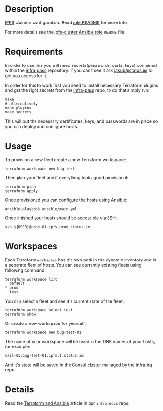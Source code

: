 # Description

[IPFS](https://ipfs.io/) clusters configuration. Read [role README](ansible/roles/ipfs-cluster) for more info.

For more details see the [ipfs-cluster Ansible role](ansible/roles/ipfs-cluster) `README` file.

# Requirements

In order to use this you will need secrets(passwords, certs, keys) contained within the [infra-pass](https://github.com/status-im/infra-pass) repository. If you can't see it ask jakub@status.im to get you access for it.

In order for this to work first you need to install necessary Terraform plugins and get the right secrets from the [infra-pass](https://github.com/status-im/infra-pass) repo, to do that simply run:
```
make
# alternatively
make plugins
make secrets
```
This will put the necessary certificates, keys, and passwords are in place so you can deploy and configure hosts.

# Usage

To provision a new fleet create a new Terraform workspace:
```
terraform workspace new bug-test
```
Then plan your fleet and if everything looks good provision it:
```
terraform plan
terraform apply
```
Once provisioned you can configure the hosts using Ansible:
```
ansible-playbook ansible/main.yml
```
Once finished your hosts should be accessible via SSH:
```
ssh ${USER}@node-01.ipfs.prod.status.im
```

# Workspaces

Each Terraform `workspace` has it's own path in the dynamic inventory and is a separate fleet of hosts.
You can see currently existing fleets using following command:
```
terraform workspace list
  default
* prod
  test
```
You can select a fleet and see it's current state of the fleet:
```
terraform workspace select test
terraform show
```
Or create a new workspace for yourself.
```
terraform workspace new bug-test-01
```
The name of your workspace will be used in the DNS names of your hosts, for example:
```
mail-01.bug-test-01.ipfs.f.status.im
```
And it's state will be saved in the [Consul](https://www.consul.io/) cluster managed by the [infra-hq](https://github.com/status-im/infra-hq) repo.

# Details

Read the [Terraform and Ansible](https://github.com/status-im/infra-docs/blob/master/articles/ansible_terraform.md) article in our `infra-docs` repo.

